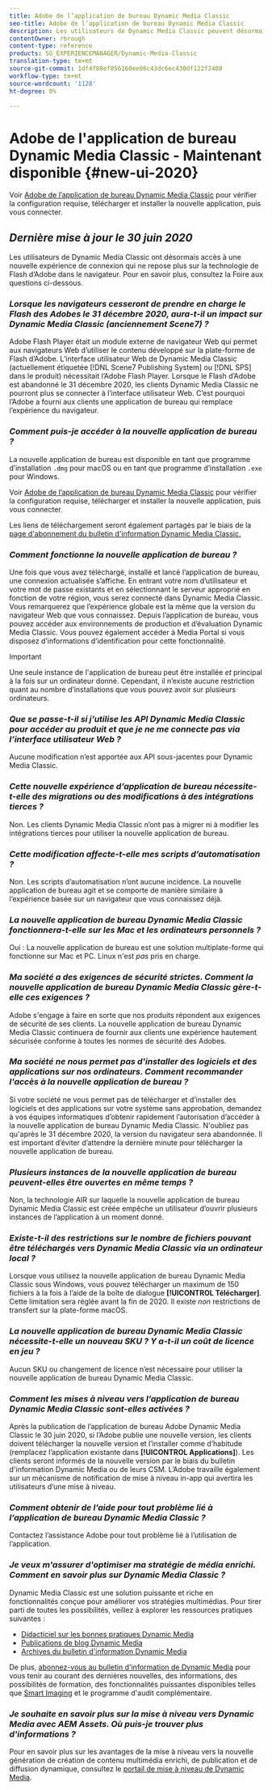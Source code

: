 ```yaml
---
title: Adobe de l’application de bureau Dynamic Media Classic
seo-title: Adobe de l’application de bureau Dynamic Media Classic
description: Les utilisateurs de Dynamic Media Classic peuvent désormais effectuer une actualisation complète de l’interface utilisateur. L’expérience fournit une connexion mise à jour avec des liens vers des ressources précieuses, en plus de cette mise à jour ne dépend plus de la technologie de Flash d’Adobe dans le navigateur.
contentOwner: rbrough
content-type: reference
products: SG_EXPERIENCEMANAGER/Dynamic-Media-Classic
translation-type: tm+mt
source-git-commit: 1df4f88ef856160ee06c43dc6ec430df122f2408
workflow-type: tm+mt
source-wordcount: '1128'
ht-degree: 0%

---
```



# Adobe de l&#39;application de bureau Dynamic Media Classic - Maintenant disponible {#new-ui-2020}

Voir [Adobe de l’application de bureau Dynamic Media Classic](/help/dynamic-media-classic-desktop-app.md) pour vérifier la configuration requise, télécharger et installer la nouvelle application, puis vous connecter.

## _Dernière mise à jour le 30 juin 2020_

Les utilisateurs de Dynamic Media Classic ont désormais accès à une nouvelle expérience de connexion qui ne repose plus sur la technologie de Flash d’Adobe dans le navigateur. Pour en savoir plus, consultez la Foire aux questions ci-dessous.

### **_Lorsque les navigateurs cesseront de prendre en charge le Flash des Adobes le 31 décembre 2020, aura-t-il un impact sur Dynamic Media Classic (anciennement Scene7) ?_**

Adobe Flash Player était un module externe de navigateur Web qui permet aux navigateurs Web d’utiliser le contenu développé sur la plate-forme de Flash d’Adobe. L’interface utilisateur Web de Dynamic Media Classic (actuellement étiquetée [!DNL Scene7 Publishing System] ou [!DNL SPS] dans le produit) nécessitait l’Adobe Flash Player. Lorsque le Flash d’Adobe est abandonné le 31 décembre 2020, les clients Dynamic Media Classic ne pourront plus se connecter à l’interface utilisateur Web. C’est pourquoi l’Adobe a fourni aux clients une application de bureau qui remplace l’expérience du navigateur.

### **_Comment puis-je accéder à la nouvelle application de bureau ?_**

La nouvelle application de bureau est disponible en tant que programme d’installation `.dmg` pour macOS ou en tant que programme d’installation `.exe` pour Windows.

Voir [Adobe de l’application de bureau Dynamic Media Classic](/help/dynamic-media-classic-desktop-app.md) pour vérifier la configuration requise, télécharger et installer la nouvelle application, puis vous connecter.

Les liens de téléchargement seront également partagés par le biais de la [page d&#39;abonnement du bulletin d&#39;information Dynamic Media Classic.](https://www.adobe.com/subscription/dynamic-media-newsletter.html)

### **_Comment fonctionne la nouvelle application de bureau ?_**

Une fois que vous avez téléchargé, installé et lancé l’application de bureau, une connexion actualisée s’affiche. En entrant votre nom d’utilisateur et votre mot de passe existants et en sélectionnant le serveur approprié en fonction de votre région, vous serez connecté dans Dynamic Media Classic. Vous remarquerez que l’expérience globale est la même que la version du navigateur Web que vous connaissez. Depuis l’application de bureau, vous pouvez accéder aux environnements de production et d’évaluation Dynamic Media Classic. Vous pouvez également accéder à Media Portal si vous disposez d’informations d’identification pour cette fonctionnalité.

>[!IMPORTANT]
>
>Une seule instance de l&#39;application de bureau peut être installée *et* principal à la fois sur un ordinateur donné. Cependant, il n’existe aucune restriction quant au nombre d’installations que vous pouvez avoir sur plusieurs ordinateurs.

### **_Que se passe-t-il si j’utilise les API Dynamic Media Classic pour accéder au produit et que je ne me connecte pas via l’interface utilisateur Web ?_**

Aucune modification n’est apportée aux API sous-jacentes pour Dynamic Media Classic.

### **_Cette nouvelle expérience d’application de bureau nécessite-t-elle des migrations ou des modifications à des intégrations tierces ?_**

Non. Les clients Dynamic Media Classic n’ont pas à migrer ni à modifier les intégrations tierces pour utiliser la nouvelle application de bureau.

### **_Cette modification affecte-t-elle mes scripts d’automatisation ?_**

Non. Les scripts d’automatisation n’ont aucune incidence. La nouvelle application de bureau agit et se comporte de manière similaire à l’expérience basée sur un navigateur que vous connaissez déjà.

### **_La nouvelle application de bureau Dynamic Media Classic fonctionnera-t-elle sur les Mac et les ordinateurs personnels ?_**

Oui : La nouvelle application de bureau est une solution multiplate-forme qui fonctionne sur Mac et PC. Linux n&#39;est *pas* pris en charge.

### **_Ma société a des exigences de sécurité strictes. Comment la nouvelle application de bureau Dynamic Media Classic gère-t-elle ces exigences ?_**

Adobe s&#39;engage à faire en sorte que nos produits répondent aux exigences de sécurité de ses clients. La nouvelle application de bureau Dynamic Media Classic continuera de fournir aux clients une expérience hautement sécurisée conforme à toutes les normes de sécurité des Adobes.

### **_Ma société ne nous permet pas d&#39;installer des logiciels et des applications sur nos ordinateurs. Comment recommander l&#39;accès à la nouvelle application de bureau ?_**

Si votre société ne vous permet pas de télécharger et d’installer des logiciels et des applications sur votre système sans approbation, demandez à vos équipes informatiques d’obtenir rapidement l’autorisation d’accéder à la nouvelle application de bureau Dynamic Media Classic. N&#39;oubliez pas qu&#39;après le 31 décembre 2020, la version du navigateur sera abandonnée. Il est important d’éviter d’attendre la dernière minute pour télécharger la nouvelle application de bureau.

### **_Plusieurs instances de la nouvelle application de bureau peuvent-elles être ouvertes en même temps ?_**

Non, la technologie AIR sur laquelle la nouvelle application de bureau Dynamic Media Classic est créée empêche un utilisateur d’ouvrir plusieurs instances de l’application à un moment donné.

### **_Existe-t-il des restrictions sur le nombre de fichiers pouvant être téléchargés vers Dynamic Media Classic via un ordinateur local ?_**

Lorsque vous utilisez la nouvelle application de bureau Dynamic Media Classic sous Windows, vous pouvez télécharger un maximum de 150 fichiers à la fois à l’aide de la boîte de dialogue **[!UICONTROL Télécharger]**. Cette limitation sera réglée avant la fin de 2020. Il existe *non* restrictions de transfert sur la plate-forme macOS.

### **_La nouvelle application de bureau Dynamic Media Classic nécessite-t-elle un nouveau SKU ? Y a-t-il un coût de licence en jeu ?_**

Aucun SKU ou changement de licence n’est nécessaire pour utiliser la nouvelle application de bureau Dynamic Media Classic.

### **_Comment les mises à niveau vers l’application de bureau Dynamic Media Classic sont-elles activées ?_**

Après la publication de l’application de bureau Adobe Dynamic Media Classic le 30 juin 2020, si l’Adobe publie une nouvelle version, les clients doivent télécharger la nouvelle version et l’installer comme d’habitude (remplacez l’application existante dans **[!UICONTROL Applications]**). Les clients seront informés de la nouvelle version par le biais du bulletin d&#39;information Dynamic Media ou de leurs CSM. L’Adobe travaille également sur un mécanisme de notification de mise à niveau in-app qui avertira les utilisateurs d’une mise à niveau.

### **_Comment obtenir de l’aide pour tout problème lié à l’application de bureau Dynamic Media Classic ?_**

Contactez l’assistance Adobe pour tout problème lié à l’utilisation de l’application.

### **_Je veux m&#39;assurer d&#39;optimiser ma stratégie de média enrichi. Comment en savoir plus sur Dynamic Media Classic ?_**

Dynamic Media Classic est une solution puissante et riche en fonctionnalités conçue pour améliorer vos stratégies multimédias. Pour tirer parti de toutes les possibilités, veillez à explorer les ressources pratiques suivantes :

* [Didacticiel sur les bonnes pratiques Dynamic Media](https://docs.adobe.com/content/help/en/experience-manager-learn/dynamic-media-classic-tutorial/overview.html)
* [Publications de blog Dynamic Media](https://theblog.adobe.com/tag/dynamic-media/)
* [Archives du bulletin d&#39;information Dynamic Media](https://docs.adobe.com/content/help/en/dynamic-media-classic/using/dynamic-media-newsletter.html)

De plus, [abonnez-vous au bulletin d&#39;information de Dynamic Media](https://www.adobe.com/subscription/dynamic-media-newsletter.html) pour vous tenir au courant des dernières nouvelles, des informations, des possibilités de formation, des fonctionnalités puissantes disponibles telles que [Smart Imaging](https://helpx.adobe.com/experience-manager/6-3/assets/using/imaging-faq.html) et le programme d&#39;audit complémentaire.

### **_Je souhaite en savoir plus sur la mise à niveau vers Dynamic Media avec AEM Assets. Où puis-je trouver plus d&#39;informations ?_**

Pour en savoir plus sur les avantages de la mise à niveau vers la nouvelle génération de création de contenu multimédia enrichi, de publication et de diffusion dynamique, consultez le [portail de mise à niveau de Dynamic Media](http://exploreadobe.com/dynamic-media-upgrade/).


<!-- SAVE - OLD LINK TO BEST PRACTICES GUIDE IN PDF https://www.adobe.com/content/dam/www/us/en/marketing/experience-manager-assets/dynamic-media/adobe-dynamic-media-classic-best-practices-guide.pdf -->

